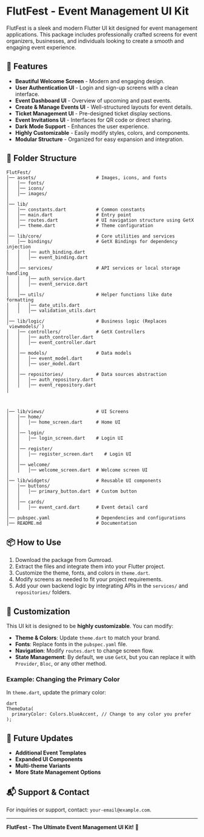 # FlutFest - Event Management UI Kit

FlutFest is a sleek and modern Flutter UI kit designed for event management applications. This package includes professionally crafted screens for event organizers, businesses, and individuals looking to create a smooth and engaging event experience.

## 🚀 Features

- **Beautiful Welcome Screen** - Modern and engaging design.
- **User Authentication UI** - Login and sign-up screens with a clean interface.
- **Event Dashboard UI** - Overview of upcoming and past events.
- **Create & Manage Events UI** - Well-structured layouts for event details.
- **Ticket Management UI** - Pre-designed ticket display sections.
- **Event Invitations UI** - Interfaces for QR code or direct sharing.
- **Dark Mode Support** - Enhances the user experience.
- **Highly Customizable** - Easily modify styles, colors, and components.
- **Modular Structure** - Organized for easy expansion and integration.

## 📂 Folder Structure

```
FlutFest/
│── assets/                      # Images, icons, and fonts
│   │── fonts/                   
│   │── icons/                   
│   │── images/                   
│
│── lib/
│   │── constants.dart           # Common constants
│   │── main.dart                # Entry point
│   │── routes.dart              # UI navigation structure using GetX
│   │── theme.dart               # Theme configuration
│
│── lib/core/                    # Core utilities and services
│   │── bindings/                # GetX Bindings for dependency injection
│   │   │── auth_binding.dart
│   │   │── event_binding.dart
│   │
│   │── services/                # API services or local storage handling
│   │   │── auth_service.dart
│   │   │── event_service.dart
│   │
│   │── utils/                   # Helper functions like date formatting
│   │   │── date_utils.dart
│   │   │── validation_utils.dart
│
│── lib/logic/                   # Business logic (Replaces `viewmodels/`)
│   │── controllers/             # GetX Controllers
│   │   │── auth_controller.dart
│   │   │── event_controller.dart
│   │
│   │── models/                  # Data models
│   │   │── event_model.dart
│   │   │── user_model.dart
│   │
│   │── repositories/            # Data sources abstraction
│   │   │── auth_repository.dart
│   │   │── event_repository.dart
│



│── lib/views/                   # UI Screens
│   │── home/                    
│   │   │── home_screen.dart     # Home UI
│   │
│   │── login/                   
│   │   │── login_screen.dart    # Login UI
│   │
│   │── register/                   
│   │   │── register_screen.dart    # Login UI
│   │
│   │── welcome/                  
│   │   │── welcome_screen.dart  # Welcome screen UI
│
│── lib/widgets/                 # Reusable UI components
│   │── buttons/                 
│   │   │── primary_button.dart  # Custom button
│   │
│   │── cards/                   
│   │   │── event_card.dart      # Event detail card
│
│── pubspec.yaml                 # Dependencies and configurations
│── README.md                    # Documentation
```

## 📦 How to Use

1. Download the package from Gumroad.
2. Extract the files and integrate them into your Flutter project.
3. Customize the theme, fonts, and colors in `theme.dart`.
4. Modify screens as needed to fit your project requirements.
5. Add your own backend logic by integrating APIs in the `services/` and `repositories/` folders.

## 🎨 Customization

This UI kit is designed to be **highly customizable**. You can modify:
- **Theme & Colors**: Update `theme.dart` to match your brand.
- **Fonts**: Replace fonts in the `pubspec.yaml` file.
- **Navigation**: Modify `routes.dart` to change screen flow.
- **State Management**: By default, we use `GetX`, but you can replace it with `Provider`, `Bloc`, or any other method.

### Example: Changing the Primary Color
In `theme.dart`, update the primary color:
```
dart
ThemeData(
  primaryColor: Colors.blueAccent, // Change to any color you prefer
);

```

## 📌 Future Updates

- **Additional Event Templates**
- **Expanded UI Components**
- **Multi-theme Variants**
- **More State Management Options**

## 📬 Support & Contact

For inquiries or support, contact: `your-email@example.com`.

---

**FlutFest - The Ultimate Event Management UI Kit!** 🎉